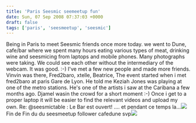 ```yaml
---
title: 'Paris Seesmic seemeetup fun'
date: Sun, 07 Sep 2008 07:37:03 +0000
draft: false
tags: ['paris', 'seesmeetup', 'seesmic']
---
```


Being in Paris to meet Seesmic friends once more today. we went to Dune, cafe/bar where we spent many hours eating various types of meat, drinking wine and seesmicing from laptops and mobile phones. Many photographs were taking. We could see each other without the intermediary of the webcam. It was good. :-) I've met a few new people and made more friends. Vinvin was there, Fred2baro, xtelle, Beatrice, The event started when i met fred2baro at paris Gare de Lyon. He told me Keziah Jones was playing at one of the metro stations. He's one of the artists i saw at the Caribana a few months ago. Djamel wasin the crowd for a short moment :-) Once i get to a proper laptop it will be easier to find the relevant videos and upload my own. Re: @seesmictable : Le Bar est ouvert! .... et pendant ce temps la...[![](http://seesmic.com/images/spacer.gif)](http://seesmic.com) Fin de Fin du du seesmeetup follower cafedune svp[![](http://seesmic.com/images/spacer.gif)](http://seesmic.com)